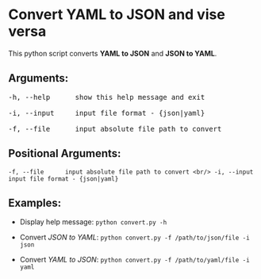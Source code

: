 # Convert YAML to JSON and vise versa

This python script converts **YAML to JSON** and **JSON to YAML**.

## Arguments:

<pre>-h, --help      show this help message and exit <br/>
-i, --input     input file format - {json|yaml} <br/>
-f, --file      input absolute file path to convert</pre>

## Positional Arguments:

`-f, --file      input absolute file path to convert <br/>
-i, --input     input file format - {json|yaml}`

## Examples:

* Display help message:
`python convert.py -h`

* Convert *JSON to YAML*:
`python convert.py -f /path/to/json/file -i json`

* Convert *YAML to JSON*:
`python convert.py -f /path/to/yaml/file -i yaml`
